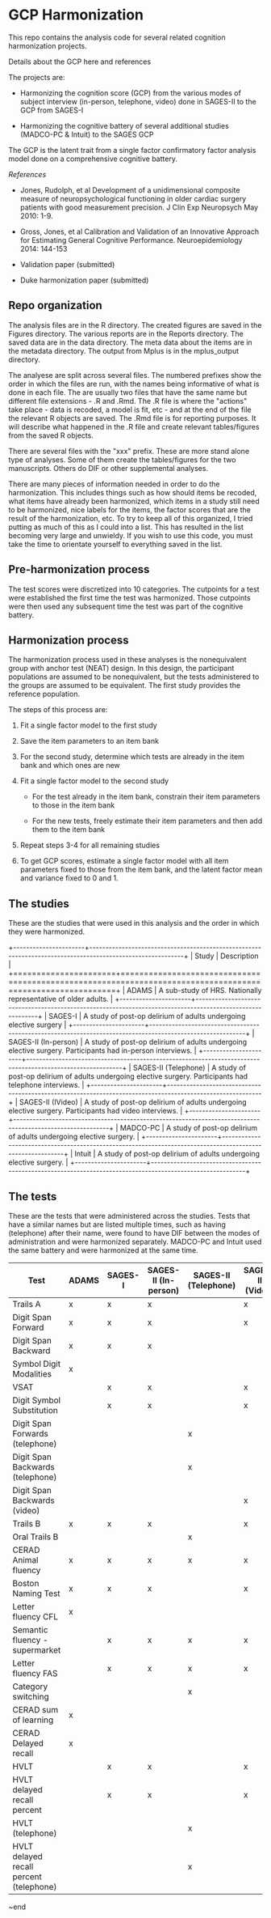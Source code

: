 # GCP Harmonization

This repo contains the analysis code for several related cognition harmonization projects.

Details about the GCP here and references

The projects are:

-   Harmonizing the cognition score (GCP) from the various modes of subject interview (in-person, telephone, video) done in SAGES-II to the GCP from SAGES-I

-   Harmonizing the cognitive battery of several additional studies (MADCO-PC & Intuit) to the SAGES GCP

The GCP is the latent trait from a single factor confirmatory factor analysis model done on a comprehensive cognitive battery.

*References*

-   Jones, Rudolph, et al Development of a unidimensional composite measure of neuropsychological functioning in older cardiac surgery patients with good measurement precision. J Clin Exp Neuropsych May 2010: 1-9.

-   Gross, Jones, et al Calibration and Validation of an Innovative Approach for Estimating General Cognitive Performance. Neuroepidemiology 2014: 144-153

-   Validation paper (submitted)

-   Duke harmonization paper (submitted)

## Repo organization

The analysis files are in the R directory. The created figures are saved in the Figures directory. The various reports are in the Reports directory. The saved data are in the data directory. The meta data about the items are in the metadata directory. The output from Mplus is in the mplus_output directory.

The analyese are split across several files. The numbered prefixes show the order in which the files are run, with the names being informative of what is done in each file. The are usually two files that have the same name but different file extensions - .R and .Rmd. The .R file is where the "actions" take place - data is recoded, a model is fit, etc - and at the end of the file the relevant R objects are saved. The .Rmd file is for reporting purposes. It will describe what happened in the .R file and create relevant tables/figures from the saved R objects.

There are several files with the "xxx" prefix. These are more stand alone type of analyses. Some of them create the tables/figures for the two manuscripts. Others do DIF or other supplemental analyses.

There are many pieces of information needed in order to do the harmonization. This includes things such as how should items be recoded, what items have already been harmonized, which items in a study still need to be harmonized, nice labels for the items, the factor scores that are the result of the harmonization, etc. To try to keep all of this organized, I tried putting as much of this as I could into a list. This has resulted in the list becoming very large and unwieldy. If you wish to use this code, you must take the time to orientate yourself to everything saved in the list.

## Pre-harmonization process

The test scores were discretized into 10 categories. The cutpoints for a test were established the first time the test was harmonized. Those cutpoints were then used any subsequent time the test was part of the cognitive battery.

## Harmonization process

The harmonization process used in these analyses is the nonequivalent group with anchor test (NEAT) design. In this design, the participant populations are assumed to be nonequivalent, but the tests administered to the groups are assumed to be equivalent. The first study provides the reference population.

The steps of this process are:

1.  Fit a single factor model to the first study

2.  Save the item parameters to an item bank

3.  For the second study, determine which tests are already in the item bank and which ones are new

4.  Fit a single factor model to the second study

    -   For the test already in the item bank, constrain their item parameters to those in the item bank

    -   For the new tests, freely estimate their item parameters and then add them to the item bank

5.  Repeat steps 3-4 for all remaining studies

6.  To get GCP scores, estimate a single factor model with all item parameters fixed to those from the item bank, and the latent factor mean and variance fixed to 0 and 1.

## The studies

These are the studies that were used in this analysis and the order in which they were harmonized.

+----------------------+-----------------------------------------------------------------------------------------------------------+
| Study                | Description                                                                                               |
+======================+===========================================================================================================+
| ADAMS                | A sub-study of HRS. Nationally representative of older adults.                                            |
+----------------------+-----------------------------------------------------------------------------------------------------------+
| SAGES-I              | A study of post-op delirium of adults undergoing elective surgery                                         |
+----------------------+-----------------------------------------------------------------------------------------------------------+
| SAGES-II (In-person) | A study of post-op delirium of adults undergoing elective surgery. Participants had in-person interviews. |
+----------------------+-----------------------------------------------------------------------------------------------------------+
| SAGES-II (Telephone) | A study of post-op delirium of adults undergoing elective surgery. Participants had telephone interviews. |
+----------------------+-----------------------------------------------------------------------------------------------------------+
| SAGES-II (IVideo)    | A study of post-op delirium of adults undergoing elective surgery. Participants had video interviews.     |
+----------------------+-----------------------------------------------------------------------------------------------------------+
| MADCO-PC             | A study of post-op delirium of adults undergoing elective surgery.                                        |
+----------------------+-----------------------------------------------------------------------------------------------------------+
| Intuit               | A study of post-op delirium of adults undergoing elective surgery.                                        |
+----------------------+-----------------------------------------------------------------------------------------------------------+

## The tests

These are the tests that were administered across the studies. Tests that have a similar names but are listed multiple times, such as having (telephone) after their name, were found to have DIF between the modes of administration and were harmonized separately. MADCO-PC and Intuit used the same battery and were harmonized at the same time.

| Test                                    | ADAMS | SAGES-I | SAGES-II (In-person) | SAGES-II (Telephone) | SAGES-II (Video) | MADCO-PC/INTUIT |
|-----------|-----------|-----------|-----------|-----------|-----------|-----------|
| Trails A                                | x     | x       | x                    |                      | x                | x               |
| Digit Span Forward                      | x     | x       | x                    |                      | x                | x               |
| Digit Span Backward                     | x     | x       | x                    |                      |                  | x               |
| Symbol Digit Modalities                 | x     |         |                      |                      |                  |                 |
| VSAT                                    |       | x       | x                    |                      | x                |                 |
| Digit Symbol Substitution               |       | x       | x                    |                      | x                | x               |
| Digit Span Forwards (telephone)         |       |         |                      | x                    |                  |                 |
| Digit Span Backwards (telephone)        |       |         |                      | x                    |                  |                 |
| Digit Span Backwards (video)            |       |         |                      |                      | x                |                 |
| Trails B                                | x     | x       | x                    |                      | x                | x               |
| Oral Trails B                           |       |         |                      | x                    |                  |                 |
| CERAD Animal fluency                    | x     | x       | x                    | x                    | x                |                 |
| Boston Naming Test                      | x     | x       | x                    |                      | x                |                 |
| Letter fluency CFL                      | x     |         |                      |                      |                  |                 |
| Semantic fluency - supermarket          |       | x       | x                    | x                    | x                |                 |
| Letter fluency FAS                      |       | x       | x                    | x                    | x                |                 |
| Category switching                      |       |         |                      | x                    |                  |                 |
| CERAD sum of learning                   | x     |         |                      |                      |                  |                 |
| CERAD Delayed recall                    | x     |         |                      |                      |                  |                 |
| HVLT                                    |       | x       | x                    |                      | x                | x               |
| HVLT delayed recall percent             |       | x       | x                    |                      | x                | x               |
| HVLT (telephone)                        |       |         |                      | x                    |                  |                 |
| HVLT delayed recall percent (telephone) |       |         |                      | x                    |                  |                 |


\~end
